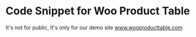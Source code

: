 # Code Snippet for Woo Product Table
It's not for public, It's only for our demo site www.wooproducttable.com
